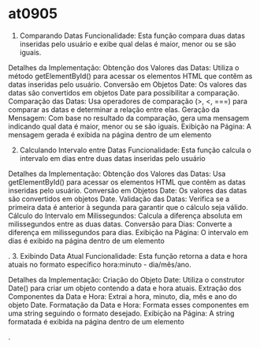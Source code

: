 # at0905
1. Comparando Datas
Funcionalidade:
Esta função compara duas datas inseridas pelo usuário e exibe qual delas é maior, menor ou se são iguais.

Detalhes da Implementação:
Obtenção dos Valores das Datas: Utiliza o método getElementById() para acessar os elementos HTML que contêm as datas inseridas pelo usuário.
Conversão em Objetos Date: Os valores das datas são convertidos em objetos Date para possibilitar a comparação.
Comparação das Datas: Usa operadores de comparação (>, <, ===) para comparar as datas e determinar a relação entre elas.
Geração da Mensagem: Com base no resultado da comparação, gera uma mensagem indicando qual data é maior, menor ou se são iguais.
Exibição na Página: A mensagem gerada é exibida na página dentro de um elemento <p>

2. Calculando Intervalo entre Datas
Funcionalidade:
Esta função calcula o intervalo em dias entre duas datas inseridas pelo usuário

Detalhes da Implementação:
Obtenção dos Valores das Datas: Usa getElementById() para acessar os elementos HTML que contêm as datas inseridas pelo usuário.
Conversão em Objetos Date: Os valores das datas são convertidos em objetos Date.
Validação das Datas: Verifica se a primeira data é anterior à segunda para garantir que o cálculo seja válido.
Cálculo do Intervalo em Milissegundos: Calcula a diferença absoluta em milissegundos entre as duas datas.
Conversão para Dias: Converte a diferença em milissegundos para dias.
Exibição na Página: O intervalo em dias é exibido na página dentro de um elemento <p>.
3. Exibindo Data Atual
Funcionalidade:
Esta função retorna a data e hora atuais no formato específico hora:minuto - dia/mês/ano.

Detalhes da Implementação:
Criação do Objeto Date: Utiliza o construtor Date() para criar um objeto contendo a data e hora atuais.
Extração dos Componentes da Data e Hora: Extrai a hora, minuto, dia, mês e ano do objeto Date.
Formatação da Data e Hora: Formata esses componentes em uma string seguindo o formato desejado.
Exibição na Página: A string formatada é exibida na página dentro de um elemento <p>.
